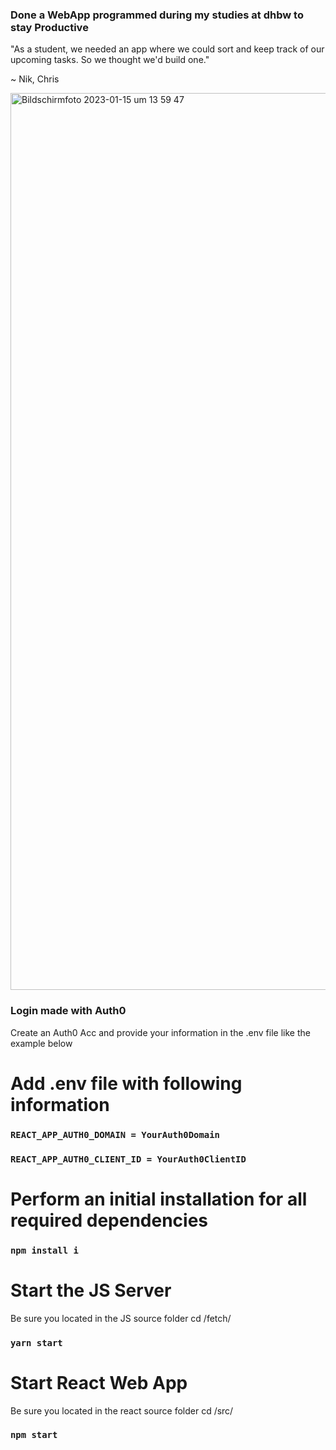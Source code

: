 ### Done a WebApp programmed during my studies at dhbw to stay Productive

"As a student, we needed an app where we could sort and keep track of our upcoming tasks. 
So we thought we'd build one."
 
~ Nik, Chris

<img width="1435" alt="Bildschirm­foto 2023-01-15 um 13 59 47" src="https://user-images.githubusercontent.com/28670581/213009305-6fc6f71c-b9a4-4ea5-a4cc-de26e67e0639.png">

### Login made with Auth0

Create an Auth0 Acc and provide your information in the .env file like the example below

# Add .env file with following information

### `REACT_APP_AUTH0_DOMAIN = YourAuth0Domain`

### `REACT_APP_AUTH0_CLIENT_ID = YourAuth0ClientID`

# Perform an initial installation for all required dependencies

### `npm install i`

# Start the JS Server

Be sure you located in the JS source folder cd /fetch/

### `yarn start`

# Start React Web App

Be sure you located in the react source folder cd /src/

### `npm start`
